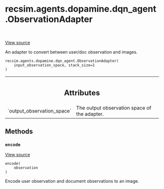 <div itemscope itemtype="http://developers.google.com/ReferenceObject">
<meta itemprop="name" content="recsim.agents.dopamine.dqn_agent.ObservationAdapter" />
<meta itemprop="path" content="Stable" />
<meta itemprop="property" content="__init__"/>
<meta itemprop="property" content="encode"/>
</div>

# recsim.agents.dopamine.dqn_agent.ObservationAdapter

<!-- Insert buttons and diff -->

<table class="tfo-notebook-buttons tfo-api" align="left">

</table>

<a target="_blank" href="https://github.com/google-research/recsim/tree/master/recsim/agents/dopamine/dqn_agent.py">View
source</a>

An adapter to convert between user/doc observation and images.

<pre class="devsite-click-to-copy prettyprint lang-py tfo-signature-link">
<code>recsim.agents.dopamine.dqn_agent.ObservationAdapter(
    input_observation_space, stack_size=1
)
</code></pre>

<!-- Placeholder for "Used in" -->
<!-- Tabular view -->

 <table class="responsive fixed orange">
<colgroup><col width="214px"><col></colgroup>
<tr><th colspan="2"><h2 class="add-link">Attributes</h2></th></tr>

<tr>
<td>
`output_observation_space`
</td>
<td>
The output observation space of the adapter.
</td>
</tr>
</table>

## Methods

<h3 id="encode"><code>encode</code></h3>

<a target="_blank" href="https://github.com/google-research/recsim/tree/master/recsim/agents/dopamine/dqn_agent.py">View
source</a>

<pre class="devsite-click-to-copy prettyprint lang-py tfo-signature-link">
<code>encode(
    observation
)
</code></pre>

Encode user observation and document observations to an image.

